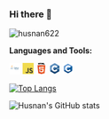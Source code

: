 ### Hi there 👋

<p align="left"> <img src="https://komarev.com/ghpvc/?username=husnan622&label=Views&color=blue&style=plastic" alt="husnan622" /> </p>

**Languages and Tools:**  

<code><img height="20" src="https://raw.githubusercontent.com/github/explore/80688e429a7d4ef2fca1e82350fe8e3517d3494d/topics/java/java.png"></code>
<code><img height="20" src="https://raw.githubusercontent.com/github/explore/80688e429a7d4ef2fca1e82350fe8e3517d3494d/topics/javascript/javascript.png"></code>
<code><img height="20" src="https://raw.githubusercontent.com/github/explore/80688e429a7d4ef2fca1e82350fe8e3517d3494d/topics/html/html.png"></code>
<code><img height="20" src="https://raw.githubusercontent.com/github/explore/80688e429a7d4ef2fca1e82350fe8e3517d3494d/topics/cpp/cpp.png"></code>
<code><img height="20" src="https://raw.githubusercontent.com/github/explore/80688e429a7d4ef2fca1e82350fe8e3517d3494d/topics/c/c.png"></code>

[![Top Langs](https://github-readme-stats.vercel.app/api/top-langs/?username=husnan622&layout=true&theme=radical)](https://github.com/husnan622/github-readme-stats)

![Husnan's GitHub stats](https://github-readme-stats.vercel.app/api?username=husnan622&show_icons=true&theme=radical)

<div align="center">

</div>
